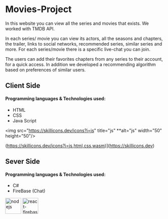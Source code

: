 # Movies-Project
In this website you can view all the series and movies that exists.
We worked with TMDB API.

In each series/ movie you can view its actors, all the seasons and chapters, the trailer, links to social networks, recommended series, similar series and more.
For each series/movie there is a specific live-chat you can join.

The users can add their favorites chapters from any series to their account, for a quick access. 
In addition we developed a recommending algorithm based on preferences of similar users. 

## Client Side
#### Programming languages & Technologies used:
- HTML
- CSS
- Java Script

<img src="https://skillicons.dev/icons?i=js" title="js" **alt="js" width="50" height="50"/>

(https://skillicons.dev/icons?i=js,html,css,wasm)](https://skillicons.dev)

## Sever Side
#### Programming languages & Technologies used:
- C#
- FireBase (Chat)




<div>
<img src="https://img.icons8.com/fluency/344/node-js.png" title="nodejs" **alt="nodejs" width="50" height="50"/>
<img src="https://img.icons8.com/color/900/firebase.png" title="react-firebase" **alt="react-firebase" width="50" height="50"/>
</div>

